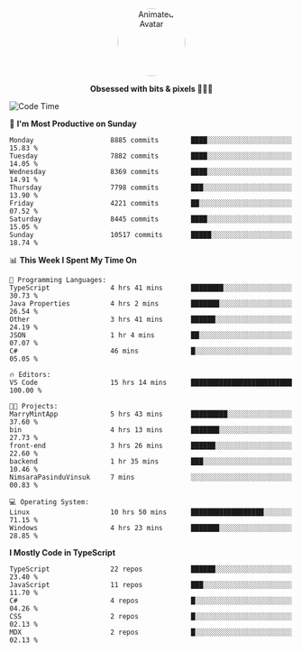 
<div align="center">
  <img 
    src="https://i.postimg.cc/W1R4TF4j/d6kpuve-c97567cf-518b-4b86-a271-5c89d88d22f7.gif" 
    width="120" 
    height="120" 
    alt="Animated Avatar" 
    style="border-radius: 50%;" 
  />
  
  <strong>Obsessed with bits & pixels 🧑‍💻🎨</strong>
</div>


<!--
### 🛠️ Main Tech Stack

<div align="center">
  <img src="https://cdn.jsdelivr.net/gh/devicons/devicon/icons/javascript/javascript-original.svg" height="25" alt="JavaScript" />
  <img src="https://cdn.jsdelivr.net/gh/devicons/devicon/icons/react/react-original.svg" height="25" alt="React" />
  <img src="https://cdn.jsdelivr.net/gh/devicons/devicon/icons/cplusplus/cplusplus-original.svg" height="25" alt="C++" />
  <img src="https://cdn.jsdelivr.net/gh/devicons/devicon/icons/rust/rust-original.svg" height="25" alt="Rust" />
  <img src="https://cdn.jsdelivr.net/gh/devicons/devicon/icons/java/java-original.svg" height="25" alt="Java" />
  <img src="https://skillicons.dev/icons?i=mysql" height="25" alt="MySQL" />
  <img src="https://skillicons.dev/icons?i=pr" height="25" alt="Premiere Pro" />
</div> -->

<!--START_SECTION:waka-->
![Code Time](http://img.shields.io/badge/Code%20Time-2%2C582%20hrs%2053%20mins-blue)

📅 **I'm Most Productive on Sunday** 

```text
Monday                   8885 commits        ████░░░░░░░░░░░░░░░░░░░░░   15.83 % 
Tuesday                  7882 commits        ████░░░░░░░░░░░░░░░░░░░░░   14.05 % 
Wednesday                8369 commits        ████░░░░░░░░░░░░░░░░░░░░░   14.91 % 
Thursday                 7798 commits        ███░░░░░░░░░░░░░░░░░░░░░░   13.90 % 
Friday                   4221 commits        ██░░░░░░░░░░░░░░░░░░░░░░░   07.52 % 
Saturday                 8445 commits        ████░░░░░░░░░░░░░░░░░░░░░   15.05 % 
Sunday                   10517 commits       █████░░░░░░░░░░░░░░░░░░░░   18.74 % 
```


📊 **This Week I Spent My Time On** 

```text
💬 Programming Languages: 
TypeScript               4 hrs 41 mins       ████████░░░░░░░░░░░░░░░░░   30.73 % 
Java Properties          4 hrs 2 mins        ███████░░░░░░░░░░░░░░░░░░   26.54 % 
Other                    3 hrs 41 mins       ██████░░░░░░░░░░░░░░░░░░░   24.19 % 
JSON                     1 hr 4 mins         ██░░░░░░░░░░░░░░░░░░░░░░░   07.07 % 
C#                       46 mins             █░░░░░░░░░░░░░░░░░░░░░░░░   05.05 % 

🔥 Editors: 
VS Code                  15 hrs 14 mins      █████████████████████████   100.00 % 

🐱‍💻 Projects: 
MarryMintApp             5 hrs 43 mins       █████████░░░░░░░░░░░░░░░░   37.60 % 
bin                      4 hrs 13 mins       ███████░░░░░░░░░░░░░░░░░░   27.73 % 
front-end                3 hrs 26 mins       ██████░░░░░░░░░░░░░░░░░░░   22.60 % 
backend                  1 hr 35 mins        ███░░░░░░░░░░░░░░░░░░░░░░   10.46 % 
NimsaraPasinduVinsuk     7 mins              ░░░░░░░░░░░░░░░░░░░░░░░░░   00.83 % 

💻 Operating System: 
Linux                    10 hrs 50 mins      ██████████████████░░░░░░░   71.15 % 
Windows                  4 hrs 23 mins       ███████░░░░░░░░░░░░░░░░░░   28.85 % 
```

**I Mostly Code in TypeScript** 

```text
TypeScript               22 repos            ██████░░░░░░░░░░░░░░░░░░░   23.40 % 
JavaScript               11 repos            ███░░░░░░░░░░░░░░░░░░░░░░   11.70 % 
C#                       4 repos             █░░░░░░░░░░░░░░░░░░░░░░░░   04.26 % 
CSS                      2 repos             █░░░░░░░░░░░░░░░░░░░░░░░░   02.13 % 
MDX                      2 repos             █░░░░░░░░░░░░░░░░░░░░░░░░   02.13 % 
```




<!--END_SECTION:waka-->
